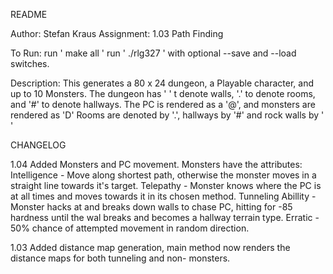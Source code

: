 README

Author: Stefan Kraus
Assignment: 1.03
Path Finding

To Run:
run ' make all '
run ' ./rlg327 ' with optional --save and --load switches. 

Description: 
This generates a 80 x 24 dungeon, a Playable character, 
and up to 10 Monsters.
The dungeon has ' ' t denote walls, '.' to denote rooms,
and '#' to denote hallways.
The PC is rendered as a '@', and monsters are rendered as 'D'
Rooms are denoted by '.', hallways by '#' and rock walls by ' ' 

CHANGELOG

1.04
Added Monsters and PC movement.
Monsters have the attributes:
Intelligence - Move along shortest path, otherwise the monster
  moves in a straight line towards it's target.
Telepathy - Monster knows where the PC is at all times and moves
  towards it in its chosen method.
Tunneling Abillity - Monster hacks at and breaks down walls to
  chase PC, hitting for -85 hardness until the wal breaks and becomes
  a hallway terrain type.
Erratic - 50% chance of attempted movement in random direction.

1.03
Added distance map generation, main method now renders the distance
maps for both tunneling and non- monsters. 
